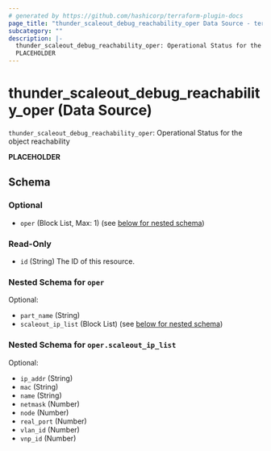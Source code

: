 ```yaml
---
# generated by https://github.com/hashicorp/terraform-plugin-docs
page_title: "thunder_scaleout_debug_reachability_oper Data Source - terraform-provider-thunder"
subcategory: ""
description: |-
  thunder_scaleout_debug_reachability_oper: Operational Status for the object reachability
  PLACEHOLDER
---
```


# thunder_scaleout_debug_reachability_oper (Data Source)

`thunder_scaleout_debug_reachability_oper`: Operational Status for the object reachability

__PLACEHOLDER__



<!-- schema generated by tfplugindocs -->
## Schema

### Optional

- `oper` (Block List, Max: 1) (see [below for nested schema](#nestedblock--oper))

### Read-Only

- `id` (String) The ID of this resource.

<a id="nestedblock--oper"></a>
### Nested Schema for `oper`

Optional:

- `part_name` (String)
- `scaleout_ip_list` (Block List) (see [below for nested schema](#nestedblock--oper--scaleout_ip_list))

<a id="nestedblock--oper--scaleout_ip_list"></a>
### Nested Schema for `oper.scaleout_ip_list`

Optional:

- `ip_addr` (String)
- `mac` (String)
- `name` (String)
- `netmask` (Number)
- `node` (Number)
- `real_port` (Number)
- `vlan_id` (Number)
- `vnp_id` (Number)


